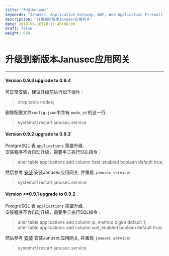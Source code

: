 ```yaml
---
title: "升级Janusec"
keywords: "Janusec, Application Gateway, WAF, Web Application Firewall"
description: "升级到新版本Janusec应用网关"
date: 2018-06-10T20:11:45+08:00
draft: false
weight: 660
---
```


# 升级到新版本Janusec应用网关   
----

#### Version 0.9.3 upgrade to 0.9.4  

可正常安装，建议升级前执行如下操作：  

> drop table nodes;  

删除配置文件`config.json`中含有 `node_id` 的这一行.  

> systemctl restart janusec.service  

#### Version 0.9.2 upgrade to 0.9.3  
PostgreSQL 表 `applications` 需要升级.   
安装程序不会自动升级，需要手工执行SQL指令：   

> alter table applications add column hsts_enabled boolean default true;   

然后参考 [安装](/cn/installation) 安装Janusec应用网关, 并重启 `janusec.service`:  

> systemctl restart janusec.service   



#### Version \<=0.9.1 upgrade to 0.9.2   
PostgreSQL 表 `applications` 需要升级.   
安装程序不会自动升级，需要手工执行SQL指令：  

> alter table applications add column ip_method bigint default 1;    
> alter table applications add column waf_enabled boolean default true;   

然后参考 [安装](/cn/installation) 安装Janusec应用网关, 并重启 `janusec.service`:   

> systemctl restart janusec.service   




